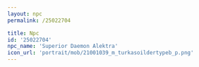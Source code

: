```yaml
---
layout: npc
permalink: /25022704

title: Npc
id: '25022704'
npc_name: 'Superior Daemon Alektra'
icon_url: 'portrait/mob/21001039_m_turkasoildertypeb_p.png'
---
```

